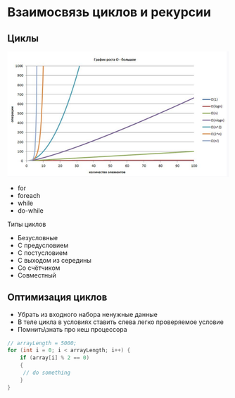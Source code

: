 # Взаимосвязь циклов и рекурсии

## Циклы
![Image alt](https://github.com/IlyaGall/C-/blob/main/13%20%D0%90%D0%BD%D0%B0%D0%BB%D0%B8%D0%B7%20%D1%81%D0%BB%D0%BE%D0%B6%D0%BD%D0%BE%D1%81%D1%82%D0%B8%20%D0%B0%D0%BB%D0%B3%D0%BE%D1%80%D0%B8%D1%82%D0%BC%D0%BE%D0%B2%20%D0%B8%20%D1%81%D0%BE%D1%80%D1%82%D0%B8%D1%80%D0%BE%D0%B2%D0%BA%D0%B0/img/1.PNG)

* for 
* foreach 
* while 
* do-while

Типы циклов
* Безусловные
* С предусловием
* С постусловием
* С выходом из середины
* Со счётчиком
* Совместный

## Оптимизация циклов
* Убрать из входного набора ненужные данные
* В теле цикла в условиях ставить слева легко проверяемое условие
* Помнить\знать про кеш процессора

```C#
// arrayLength = 5000;
for (int i = 0; i < arrayLength; i++) {
    if (array[i] % 2 == 0) 
    {
     // do something
    }
}
```